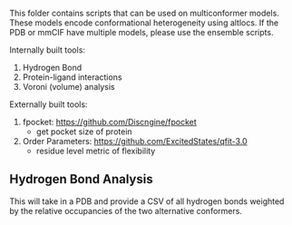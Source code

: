 This folder contains scripts that can be used on multiconformer models. These models encode conformational heterogeneity using altlocs. If the PDB or mmCIF have multiple models, please use the ensemble scripts.

Internally built tools:
1) Hydrogen Bond
2) Protein-ligand interactions
3) Voroni (volume) analysis 



Externally built tools: 
1) fpocket: https://github.com/Discngine/fpocket
    - get pocket size of protein
2) Order Parameters: https://github.com/ExcitedStates/qfit-3.0
    - residue level metric of flexibility

## Hydrogen Bond Analysis

This will take in a PDB and provide a CSV of all hydrogen bonds weighted by the relative occupancies of the two alternative conformers. 
